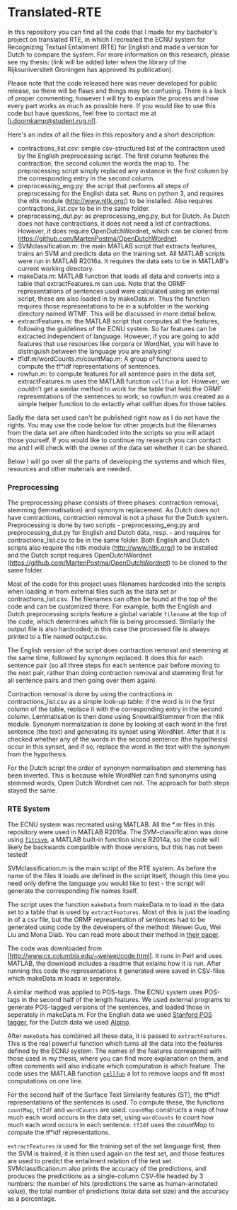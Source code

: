 # Translated-RTE

In this repository you can find all the code that I made for my bachelor's project on translated RTE, in which I recreated the ECNU system for Recognizing Textual Entailment (RTE) for English and made a version for Dutch to compare the system. For more information on this research, please see my thesis: (link will be added later when the library of the Rijksuniversiteit Groningen has approved its publication).

Please note that the code released here was never developed for public release, so there will be flaws and things may be confusing. There is a lack of proper commenting, however I will try to explain the process and how every part works as much as possible here. If you would like to use this code but have questions, feel free to contact me at [j.doornkamp@student.rug.nl]. 

Here's an index of all the files in this repository and a short description:
 - contractions_list.csv: simple csv-structured list of the contraction used by the English preprocessing script. The first column features the contraction, the second column the words the map to. The preprocessing script simply replaced any instance in the first column by the corresponding entry in the second column.
 - preprocessing_eng.py: the script that performs all steps of preprocessing for the English data set. Runs on python 3, and requires the nltk module (http://www.nltk.org/) to be installed. Also requires contractions_list.csv to be in the same folder.
 - preprocessing_dut.py: as preprocessing_eng.py, but for Dutch. As Dutch does not have contractions, it does not need a list of contractions. However, it does require OpenDutchWordnet, which can be cloned from https://github.com/MartenPostma/OpenDutchWordnet.
 - SVMclassification.m: the main MATLAB script that extracts features, trains an SVM and predicts data on the training set. All MATLAB scripts were run in MATLAB R2016a. It requires the data sets to be in MATLAB's current working directory.
 - makeData.m: MATLAB function that loads all data and converts into a table that extractFeatures.m can use. Note that the ORMF representations of sentences used were calculated using an external script, these are also loaded in by makeData.m. Thus the function requires those representations to be in a subfolder in the working directory named WTMF. This will be discussed in more detail below.
 - extractFeatures.m: the MATLAB script that computes all the features, following the guidelines of the ECNU system. So far features can be extracted independent of language. However, if you are going to add features that use resources like corpora or WordNet, you will have to distinguish between the language you are analysing!
 - tfIdf.m/wordCounts.m/countMap.m: A group of functions used to compute the tf*idf representations of sentences.
 - rowfun.m: to compute features for all sentence pairs in the data set, extractFeatures.m uses the MATLAB function `cellfun` a lot. However, we couldn't get a similar method to work for the table that held the ORMF representations of the sentences to work, so rowfun.m was created as a simple helper function to do extactly what cellfun does for those tables.

Sadly the data set used can't be published right now as I do not have the rights. You may use the code below for other projects but the filenames from the data set are often hardcoded into the scripts so you will adapt those yourself. If you would like to continue my research you can contact me and I will check with the owner of the data set whether it can be shared.

Below I will go over all the parts of developing the systems and which files, resources and other materials are needed.


### Preprocessing

The preprocessing phase consists of three phases: contraction removal, stemming (lemmatisation) and synonym replacement. As Dutch does not have contractions, contraction removal is not a phase for the Dutch system. Preprocessing is done by two scripts - preprocessing_eng.py and preprocessing_dut.py for English and Dutch data, resp. - and requires for contractions_list.csv to be in the same folder. Both English and Dutch scripts also require the nltk module (http://www.nltk.org/) to be installed and the Dutch script requires OpenDutchWordnet (https://github.com/MartenPostma/OpenDutchWordnet) to be cloned to the same folder.

Most of the code for this project uses filenames hardcoded into the scripts when loading in from external files such as the data set or contractions_list.csv. The filenames can often be found at the top of the code and can be customized there. For example, both the English and Dutch preprocessing scripts feature a global variable `filename` at the top of the code, which determines which file is being processed. Similarly the output file is also hardcoded; in this case the processed file is always printed to a file named output.csv.

The English version of the script does contraction removal and stemming at the same time, followed by synonym replaced. It does this for each sentence pair (so all three steps for each sentence pair before moving to the next pair, rather than doing contraction removal and stemming first for all sentence pairs and then going over them again).

Contraction removal is done by using the contractions in contractions_list.csv as a simple look-up table: if the word is in the first column of the table, replace it with the corresponding entry in the second column. Lemmatisation is then done using SnowballStemmer from the nltk module. Synonym normalization is done by looking at each word in the first sentence (the text) and generating its synset using WordNet. After that it is checked whether any of the words in the second sentence (the hypothesis) occur in this synset, and if so, replace the word in the text with the synonym from the hypothesis.

For the Dutch script the order of synonym normalisation and stemming has been inverted. This is because while WordNet can find synonyms using stemmed words, Open Dutch Wordnet can not. The approach for both steps stayed the same.


### RTE System

The ECNU system was recreated using MATLAB. All the *.m files in this repository were used in MATLAB R2016a. The SVM-classification was done using [`fitcsvm`](http://nl.mathworks.com/help/stats/fitcsvm.html), a MATLAB built-in function since R2014a, so the code will likely be backwards compatible with those versions, but this has not been tested!

SVMclassification.m is the main script of the RTE system. As before the name of the files it loads are defined in the script itself, though this time you need only define the language you would like to test - the script will generate the corresponding file names itself.

The script uses the function `makeData` from makeData.m to load in the data set to a table that is used by `extractFeatures`. Most of this is just the loading in of a csv file, but the ORMF representation of sentences had to be generated using code by the developers of the method: Weiwei Guo, Wei Liu and Mona Diab. You can read more about their method in [their paper](http://www.aclweb.org/anthology/C/C14/C14-1047.pdf).

The code was downloaded from [http://www.cs.columbia.edu/~weiwei/code.html]. It runs in Perl and uses MATLAB, the download includes a readme that exlains how it is run. After running this code the representations it generated were saved in CSV-files which makeData.m loads in seperately.

A similar method was applied to POS-tags. The ECNU system uses POS-tags in the second half of the length features. We used external programs to generate POS-tagged versions of the sentences, and loaded those in seperately in makeData.m. For the English data we used [Stanford POS tagger](http://nlp.stanford.edu/software/tagger.shtml), for the Dutch data we used [Alpino](http://www.let.rug.nl/vannoord/alp/Alpino/).

After `makeData` has combined all these data, it is passed to `extractFeatures`. This is the real powerful function which turns all the data into the features defined by the ECNU system. The names of the features correspond with those used in my thesis, where you can find more explanation on them, and often comments will also indicate which computation is which feature. The code uses the MATLAB function [`cellfun`](http://nl.mathworks.com/help/matlab/ref/cellfun.html) a lot to remove loops and fit most computations on one line.

For the second half of the Surface Text Similarity features (ST), the tf\*idf representations of the sentences is used. To compute these, the functions `countMap`, `tfIdf` and `wordCounts` are used. `countMap` constructs a map of how much each word occurs in the data set, using `wordCounts` to count how much each word occurs in each sentence. `tfIdf` uses the _countMap_ to compute the tf*idf representations.

`extractFeatures` is used for the training set of the set language first, then the SVM is trained, it is then used again on the test set, and those features are used to predict the entailment relation of the test set. SVMclassification.m also prints the accuracy of the predictions, and produces the predicitions as a single-column CSV-file headed by 3 numbers: the number of hits (predictions the same as human-annotated value), the total number of predictions (total data set size) and the accuracy as a percentage.
